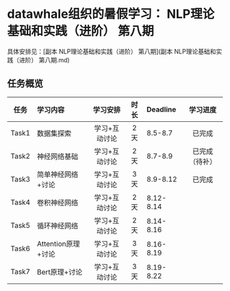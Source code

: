 # datawhale组织的暑假学习： NLP理论基础和实践（进阶） 第八期



具体安排见：[副本 NLP理论基础和实践（进阶） 第八期](副本 NLP理论基础和实践（进阶） 第八期.md)



## 任务概览
| **任务** | **学习内容**       | **学习安排**  | **时长** | **Deadline** |  **学习进度**  |
| :------: | :----------------- | :-----------: | :------: | :----------- | :------------: |
|  Task1   | 数据集探索         | 学习+互动讨论 |   2天    | 8.5-8.7      |     已完成     |
|  Task2   | 神经网络基础       | 学习+互动讨论 |   2天    | 8.7-8.9      | 已完成（待补） |
|  Task3   | 简单神经网络+讨论  | 学习+互动讨论 |   3天    | 8.9-8.12     |     已完成     |
|  Task4   | 卷积神经网络       | 学习+互动讨论 |   2天    | 8.12-8.14    |                |
|  Task5   | 循环神经网络       | 学习+互动讨论 |   2天    | 8.14-8.16    |                |
|  Task6   | Attention原理+讨论 | 学习+互动讨论 |   3天    | 8.16-8.19    |                |
|  Task7   | Bert原理+讨论      | 学习+互动讨论 |   3天    | 8.19-8.22    |                |

